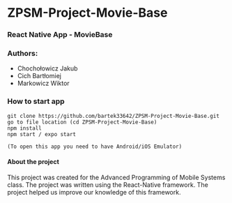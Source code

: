 # ZPSM-Project-Movie-Base
### React Native App - MovieBase

### Authors:
- Chochołowicz Jakub
- Cich Bartłomiej
- Markowicz Wiktor

### How to start app
```
git clone https://github.com/bartek33642/ZPSM-Project-Movie-Base.git
go to file location (cd ZPSM-Project-Movie-Base)
npm install
npm start / expo start

(To open this app you need to have Android/iOS Emulator)
```

#### About the project
This project was created for the Advanced Programming of Mobile Systems class. The project was written using the React-Native framework. The project helped us improve our knowledge of this framework.
